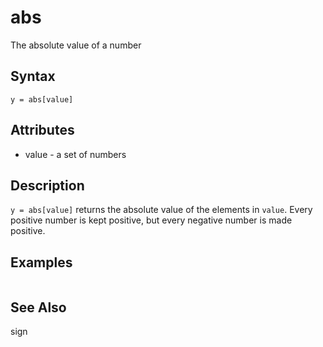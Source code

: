 # abs

The absolute value of a number

## Syntax

```
y = abs[value]
```

## Attributes

- value - a set of numbers

## Description

`y = abs[value]` returns the absolute value of the elements in `value`. Every positive number is kept positive, but every negative number is made positive.

## Examples

```

```

## See Also

sign